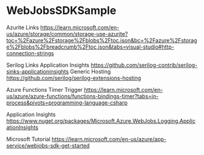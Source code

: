 # WebJobsSDKSample

Azurite Links
https://learn.microsoft.com/en-us/azure/storage/common/storage-use-azurite?toc=%2Fazure%2Fstorage%2Fblobs%2Ftoc.json&bc=%2Fazure%2Fstorage%2Fblobs%2Fbreadcrumb%2Ftoc.json&tabs=visual-studio#http-connection-strings

Serilog Links
Application Insights
https://github.com/serilog-contrib/serilog-sinks-applicationinsights
Generic Hosting
https://github.com/serilog/serilog-extensions-hosting

Azure Functions Timer Trigger
https://learn.microsoft.com/en-us/azure/azure-functions/functions-bindings-timer?tabs=in-process&pivots=programming-language-csharp

Application Insights
https://www.nuget.org/packages/Microsoft.Azure.WebJobs.Logging.ApplicationInsights

Microsoft Tutorial
https://learn.microsoft.com/en-us/azure/app-service/webjobs-sdk-get-started
